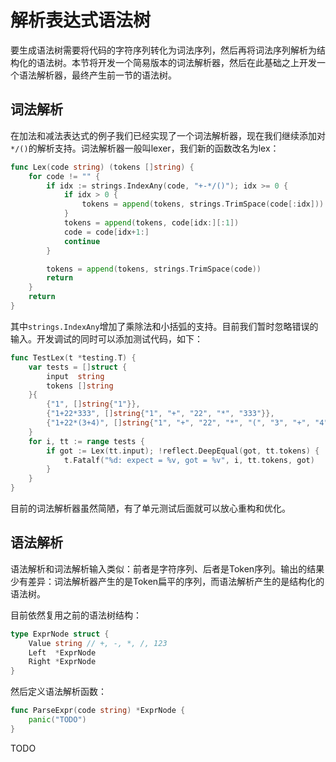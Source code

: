# 解析表达式语法树

要生成语法树需要将代码的字符序列转化为词法序列，然后再将词法序列解析为结构化的语法树。本节将开发一个简易版本的词法解析器，然后在此基础之上开发一个语法解析器，最终产生前一节的语法树。

## 词法解析

在加法和减法表达式的例子我们已经实现了一个词法解析器，现在我们继续添加对`*/()`的解析支持。词法解析器一般叫lexer，我们新的函数改名为lex：

```go
func Lex(code string) (tokens []string) {
	for code != "" {
		if idx := strings.IndexAny(code, "+-*/()"); idx >= 0 {
			if idx > 0 {
				tokens = append(tokens, strings.TrimSpace(code[:idx]))
			}
			tokens = append(tokens, code[idx:][:1])
			code = code[idx+1:]
			continue
		}

		tokens = append(tokens, strings.TrimSpace(code))
		return
	}
	return
}
```

其中`strings.IndexAny`增加了乘除法和小括弧的支持。目前我们暂时忽略错误的输入。开发调试的同时可以添加测试代码，如下：

```go
func TestLex(t *testing.T) {
	var tests = []struct {
		input  string
		tokens []string
	}{
		{"1", []string{"1"}},
		{"1+22*333", []string{"1", "+", "22", "*", "333"}},
		{"1+22*(3+4)", []string{"1", "+", "22", "*", "(", "3", "+", "4", ")"}},
	}
	for i, tt := range tests {
		if got := Lex(tt.input); !reflect.DeepEqual(got, tt.tokens) {
			t.Fatalf("%d: expect = %v, got = %v", i, tt.tokens, got)
		}
	}
}
```

目前的词法解析器虽然简陋，有了单元测试后面就可以放心重构和优化。

## 语法解析

语法解析和词法解析输入类似：前者是字符序列、后者是Token序列。输出的结果少有差异：词法解析器产生的是Token扁平的序列，而语法解析产生的是结构化的语法树。

目前依然复用之前的语法树结构：

```go
type ExprNode struct {
	Value string // +, -, *, /, 123
	Left  *ExprNode
	Right *ExprNode
}
```

然后定义语法解析函数：

```go
func ParseExpr(code string) *ExprNode {
	panic("TODO")
}
```

TODO